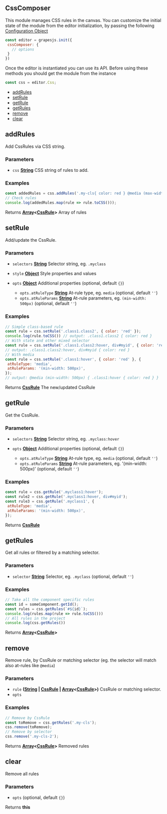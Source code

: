 <!-- Generated by documentation.js. Update this documentation by updating the source code. -->

## CssComposer

This module manages CSS rules in the canvas.
You can customize the initial state of the module from the editor initialization, by passing the following [Configuration Object][1]

```js
const editor = grapesjs.init({
 cssComposer: {
   // options
 }
})
```

Once the editor is instantiated you can use its API. Before using these methods you should get the module from the instance

```js
const css = editor.Css;
```

*   [addRules][2]
*   [setRule][3]
*   [getRule][4]
*   [getRules][5]
*   [remove][6]
*   [clear][7]

[CssRule]: css_rule.html

## addRules

Add CssRules via CSS string.

### Parameters

*   `css` **[String][8]** CSS string of rules to add.

### Examples

```javascript
const addedRules = css.addRules('.my-cls{ color: red } @media (max-width: 992px) { .my-cls{ color: darkred } }');
// Check rules
console.log(addedRules.map(rule => rule.toCSS()));
```

Returns **[Array][9]<[CssRule]>** Array of rules

## setRule

Add/update the CssRule.

### Parameters

*   `selectors` **[String][8]** Selector string, eg. `.myclass`
*   `style` **[Object][10]** Style properties and values
*   `opts` **[Object][10]** Additional properties (optional, default `{}`)

    *   `opts.atRuleType` **[String][8]** At-rule type, eg. `media` (optional, default `''`)
    *   `opts.atRuleParams` **[String][8]** At-rule parameters, eg. `(min-width: 500px)` (optional, default `''`)

### Examples

```javascript
// Simple class-based rule
const rule = css.setRule('.class1.class2', { color: 'red' });
console.log(rule.toCSS()) // output: .class1.class2 { color: red }
// With state and other mixed selector
const rule = css.setRule('.class1.class2:hover, div#myid', { color: 'red' });
// output: .class1.class2:hover, div#myid { color: red }
// With media
const rule = css.setRule('.class1:hover', { color: 'red' }, {
 atRuleType: 'media',
 atRuleParams: '(min-width: 500px)',
});
// output: @media (min-width: 500px) { .class1:hover { color: red } }
```

Returns **[CssRule]** The new/updated CssRule

## getRule

Get the CssRule.

### Parameters

*   `selectors` **[String][8]** Selector string, eg. `.myclass:hover`
*   `opts` **[Object][10]** Additional properties (optional, default `{}`)

    *   `opts.atRuleType` **[String][8]** At-rule type, eg. `media` (optional, default `''`)
    *   `opts.atRuleParams` **[String][8]** At-rule parameters, eg. '(min-width: 500px)' (optional, default `''`)

### Examples

```javascript
const rule = css.getRule('.myclass1:hover');
const rule2 = css.getRule('.myclass1:hover, div#myid');
const rule3 = css.getRule('.myclass1', {
 atRuleType: 'media',
 atRuleParams: '(min-width: 500px)',
});
```

Returns **[CssRule]** 

## getRules

Get all rules or filtered by a matching selector.

### Parameters

*   `selector` **[String][8]** Selector, eg. `.myclass` (optional, default `''`)

### Examples

```javascript
// Take all the component specific rules
const id = someComponent.getId();
const rules = css.getRules(`#${id}`);
console.log(rules.map(rule => rule.toCSS()))
// All rules in the project
console.log(css.getRules())
```

Returns **[Array][9]<[CssRule]>** 

## remove

Remove rule, by CssRule or matching selector (eg. the selector will match also at-rules like `@media`)

### Parameters

*   `rule` **([String][8] | [CssRule] | [Array][9]<[CssRule]>)** CssRule or matching selector.
*   `opts`  

### Examples

```javascript
// Remove by CssRule
const toRemove = css.getRules('.my-cls');
css.remove(toRemove);
// Remove by selector
css.remove('.my-cls-2');
```

Returns **[Array][9]<[CssRule]>** Removed rules

## clear

Remove all rules

### Parameters

*   `opts`   (optional, default `{}`)

Returns **this** 

[1]: https://github.com/artf/grapesjs/blob/master/src/css_composer/config/config.js

[2]: #addrules

[3]: #setrule

[4]: #getrule

[5]: #getrules

[6]: #remove

[7]: #clear

[8]: https://developer.mozilla.org/docs/Web/JavaScript/Reference/Global_Objects/String

[9]: https://developer.mozilla.org/docs/Web/JavaScript/Reference/Global_Objects/Array

[10]: https://developer.mozilla.org/docs/Web/JavaScript/Reference/Global_Objects/Object
